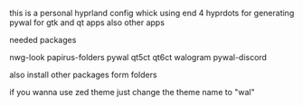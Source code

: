 this is a personal hyprland config whick using end 4 hyprdots for generating pywal for gtk and qt apps also other apps

needed packages

nwg-look papirus-folders pywal qt5ct qt6ct walogram pywal-discord

also install other packages form folders 

if you wanna use zed theme just change the theme name to "wal"
